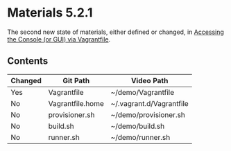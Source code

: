 # Materials 5.2.1

The second new state of materials, either defined or changed, in [Accessing the Console (or GUI) via Vagrantfile](../../05.Console.02..Accessing.the.Console.or.GUI.via.Vagrantfile).

## Contents

| Changed | Git Path         | Video Path               |
| ------- | ---------------- | ------------------------ |
| Yes     | Vagrantfile      | ~/demo/Vagrantfile       |
| No      | Vagrantfile.home | ~/.vagrant.d/Vagrantfile |
| No      | provisioner.sh   | ~/demo/provisioner.sh    |
| No      | build.sh         | ~/demo/build.sh          |
| No      | runner.sh        | ~/demo/runner.sh         |
